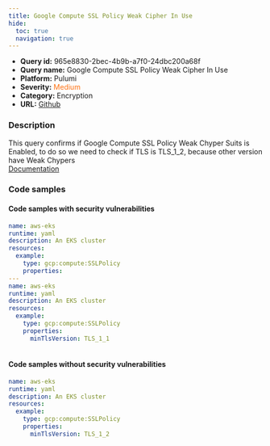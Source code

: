 ```yaml
---
title: Google Compute SSL Policy Weak Cipher In Use
hide:
  toc: true
  navigation: true
---
```


<style>
  .highlight .hll {
    background-color: #ff171742;
  }
  .md-content {
    max-width: 1100px;
    margin: 0 auto;
  }
</style>

-   **Query id:** 965e8830-2bec-4b9b-a7f0-24dbc200a68f
-   **Query name:** Google Compute SSL Policy Weak Cipher In Use
-   **Platform:** Pulumi
-   **Severity:** <span style="color:#ff7213">Medium</span>
-   **Category:** Encryption
-   **URL:** [Github](https://github.com/Checkmarx/kics/tree/master/assets/queries/pulumi/gcp/google_compute_ssl_policy_weak_cipher_in_use)

### Description
This query confirms if Google Compute SSL Policy Weak Chyper Suits is Enabled, to do so we need to check if TLS is TLS_1_2, because other version have Weak Chypers<br>
[Documentation](https://www.pulumi.com/registry/packages/gcp/api-docs/compute/sslpolicy/#mintlsversion_yaml)

### Code samples
#### Code samples with security vulnerabilities
```yaml title="Positive test num. 1 - yaml file" hl_lines="16 7"
name: aws-eks
runtime: yaml
description: An EKS cluster
resources:
  example:
    type: gcp:compute:SSLPolicy
    properties:
---
name: aws-eks
runtime: yaml
description: An EKS cluster
resources:
  example:
    type: gcp:compute:SSLPolicy
    properties:
      minTlsVersion: TLS_1_1
      
```


#### Code samples without security vulnerabilities
```yaml title="Negative test num. 1 - yaml file"
name: aws-eks
runtime: yaml
description: An EKS cluster
resources:
  example:
    type: gcp:compute:SSLPolicy
    properties:
      minTlsVersion: TLS_1_2
      
```
